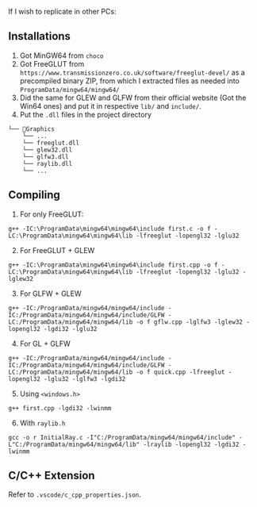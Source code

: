 If I wish to replicate in other PCs:

## Installations

1. Got MinGW64 from `choco`
2. Got FreeGLUT from `https://www.transmissionzero.co.uk/software/freeglut-devel/` as a precompiled binary ZIP, from which I extracted files as needed into `ProgramData/mingw64/mingw64/`
3. Did the same for GLEW and GLFW from their official website (Got the Win64 ones) and put it in respective `lib/` and `include/`.
4. Put the `.dll` files in the project directory

```
└── 📁Graphics
    └── ...
    └── freeglut.dll
    └── glew32.dll
    └── glfw3.dll
    └── raylib.dll
    └── ...
```

## Compiling

1. For only FreeGLUT:
```shell
g++ -IC:\ProgramData\mingw64\mingw64\include first.c -o f -LC:\ProgramData\mingw64\mingw64\lib -lfreeglut -lopengl32 -lglu32
```
2. For FreeGLUT + GLEW
```shell
g++ -IC:\ProgramData\mingw64\mingw64\include first.cpp -o f -LC:\ProgramData\mingw64\mingw64\lib -lfreeglut -lopengl32 -lglu32 -lglew32
```
3. For GLFW + GLEW
```shell
g++ -IC:/ProgramData/mingw64/mingw64/include -IC:/ProgramData/mingw64/mingw64/include/GLFW -LC:/ProgramData/mingw64/mingw64/lib -o f gflw.cpp -lglfw3 -lglew32 -lopengl32 -lgdi32 -lglu32
```
4. For GL + GLFW
```shell
g++ -IC:/ProgramData/mingw64/mingw64/include -IC:/ProgramData/mingw64/mingw64/include/GLFW -LC:/ProgramData/mingw64/mingw64/lib -o f quick.cpp -lfreeglut -lopengl32 -lglu32 -lglfw3 -lgdi32
```
5. Using `<windows.h>`
```shell
g++ first.cpp -lgdi32 -lwinmm
```
6. With `raylib.h`
```shell
gcc -o r InitialRay.c -I"C:/ProgramData/mingw64/mingw64/include" -L"C:/ProgramData/mingw64/mingw64/lib" -lraylib -lopengl32 -lgdi32 -lwinmm
```
## C/C++ Extension

Refer to `.vscode/c_cpp_properties.json`.